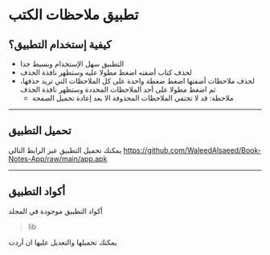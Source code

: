 # تطبيق ملاحظات الكتب
## كيفية إستخدام التطبيق؟
- التطبيق سهل الإستخدام وبسيط جدا
- لحذف كتاب أضفته اضغط مطولا عليه وستظهر نافذة الحذف
- لحذف ملاحظات أضفتها اضغط ضغطة واحدة على كل الملاحظات التي تريد حذفها، ثم اضغط مطولا على أحد الملاحظات المحددة وستظهر نافذة الحذف
	- ملاحظة: قد لا تختفي الملاحظات المحذوفة الا بعد إعادة تحميل الصفحة

------------

## تحميل التطبيق

يمكنك تحميل التطبيق عبر الرابط التالي
https://github.com/WaleedAlsaeed/Book-Notes-App/raw/main/app.apk

------------

## أكواد التطبيق

أكواد التطبيق موجودة في المجلد
> lib

يمكنك تحميلها والتعديل عليها ان أردت
